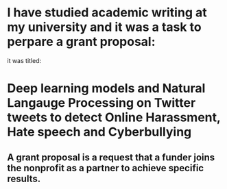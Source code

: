 # I have studied academic writing at my university and it was a task to perpare a grant proposal:
it was titled: 
# Deep learning models and Natural Langauge Processing on Twitter tweets to detect Online Harassment, Hate speech and Cyberbullying
## A grant proposal is a request that a funder joins the nonprofit as a partner to achieve specific results. 
